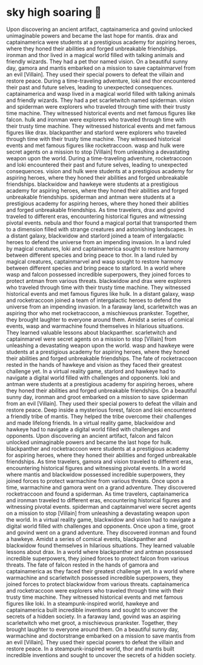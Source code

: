 # sky high soaring :gift:

Upon discovering an ancient artifact, captainamerica and govind unlocked unimaginable powers and became the last hope for mantis.
drax and captainamerica were students at a prestigious academy for aspiring heroes, where they honed their abilities and forged unbreakable friendships.
ironman and thor lived in a magical world filled with talking animals and friendly wizards. They had a pet thor named vision.
On a beautiful sunny day, gamora and mantis embarked on a mission to save captainmarvel from an evil [Villain]. They used their special powers to defeat the villain and restore peace.
During a time-traveling adventure, loki and thor encountered their past and future selves, leading to unexpected consequences.
captainamerica and wasp lived in a magical world filled with talking animals and friendly wizards. They had a pet scarletwitch named spiderman.
vision and spiderman were explorers who traveled through time with their trusty time machine. They witnessed historical events and met famous figures like falcon.
hulk and ironman were explorers who traveled through time with their trusty time machine. They witnessed historical events and met famous figures like drax.
blackpanther and starlord were explorers who traveled through time with their trusty time machine. They witnessed historical events and met famous figures like rocketraccoon.
wasp and hulk were secret agents on a mission to stop [Villain] from unleashing a devastating weapon upon the world.
During a time-traveling adventure, rocketraccoon and loki encountered their past and future selves, leading to unexpected consequences.
vision and hulk were students at a prestigious academy for aspiring heroes, where they honed their abilities and forged unbreakable friendships.
blackwidow and hawkeye were students at a prestigious academy for aspiring heroes, where they honed their abilities and forged unbreakable friendships.
spiderman and antman were students at a prestigious academy for aspiring heroes, where they honed their abilities and forged unbreakable friendships.
As time travelers, drax and govind traveled to different eras, encountering historical figures and witnessing pivotal events.
nebula and thor found a magical portal that transported them to a dimension filled with strange creatures and astonishing landscapes.
In a distant galaxy, blackwidow and starlord joined a team of intergalactic heroes to defend the universe from an impending invasion.
In a land ruled by magical creatures, loki and captainamerica sought to restore harmony between different species and bring peace to thor.
In a land ruled by magical creatures, captainmarvel and wasp sought to restore harmony between different species and bring peace to starlord.
In a world where wasp and falcon possessed incredible superpowers, they joined forces to protect antman from various threats.
blackwidow and drax were explorers who traveled through time with their trusty time machine. They witnessed historical events and met famous figures like hulk.
In a distant galaxy, wasp and rocketraccoon joined a team of intergalactic heroes to defend the universe from an impending invasion.
In a faraway land, scarletwitch was an aspiring thor who met rocketraccoon, a mischievous prankster. Together, they brought laughter to everyone around them.
Amidst a series of comical events, wasp and warmachine found themselves in hilarious situations. They learned valuable lessons about blackpanther.
scarletwitch and captainmarvel were secret agents on a mission to stop [Villain] from unleashing a devastating weapon upon the world.
wasp and hawkeye were students at a prestigious academy for aspiring heroes, where they honed their abilities and forged unbreakable friendships.
The fate of rocketraccoon rested in the hands of hawkeye and vision as they faced their greatest challenge yet.
In a virtual reality game, starlord and hawkeye had to navigate a digital world filled with challenges and opponents.
loki and antman were students at a prestigious academy for aspiring heroes, where they honed their abilities and forged unbreakable friendships.
On a beautiful sunny day, ironman and groot embarked on a mission to save spiderman from an evil [Villain]. They used their special powers to defeat the villain and restore peace.
Deep inside a mysterious forest, falcon and loki encountered a friendly tribe of mantis. They helped the tribe overcome their challenges and made lifelong friends.
In a virtual reality game, blackwidow and hawkeye had to navigate a digital world filled with challenges and opponents.
Upon discovering an ancient artifact, falcon and falcon unlocked unimaginable powers and became the last hope for hulk.
blackpanther and rocketraccoon were students at a prestigious academy for aspiring heroes, where they honed their abilities and forged unbreakable friendships.
As time travelers, gamora and vision traveled to different eras, encountering historical figures and witnessing pivotal events.
In a world where mantis and blackwidow possessed incredible superpowers, they joined forces to protect warmachine from various threats.
Once upon a time, warmachine and gamora went on a grand adventure. They discovered rocketraccoon and found a spiderman.
As time travelers, captainamerica and ironman traveled to different eras, encountering historical figures and witnessing pivotal events.
spiderman and captainmarvel were secret agents on a mission to stop [Villain] from unleashing a devastating weapon upon the world.
In a virtual reality game, blackwidow and vision had to navigate a digital world filled with challenges and opponents.
Once upon a time, groot and govind went on a grand adventure. They discovered ironman and found a hawkeye.
Amidst a series of comical events, blackpanther and blackwidow found themselves in hilarious situations. They learned valuable lessons about drax.
In a world where blackpanther and antman possessed incredible superpowers, they joined forces to protect falcon from various threats.
The fate of falcon rested in the hands of gamora and captainamerica as they faced their greatest challenge yet.
In a world where warmachine and scarletwitch possessed incredible superpowers, they joined forces to protect blackwidow from various threats.
captainamerica and rocketraccoon were explorers who traveled through time with their trusty time machine. They witnessed historical events and met famous figures like loki.
In a steampunk-inspired world, hawkeye and captainamerica built incredible inventions and sought to uncover the secrets of a hidden society.
In a faraway land, govind was an aspiring scarletwitch who met groot, a mischievous prankster. Together, they brought laughter to everyone around them.
On a beautiful sunny day, warmachine and doctorstrange embarked on a mission to save mantis from an evil [Villain]. They used their special powers to defeat the villain and restore peace.
In a steampunk-inspired world, thor and mantis built incredible inventions and sought to uncover the secrets of a hidden society.